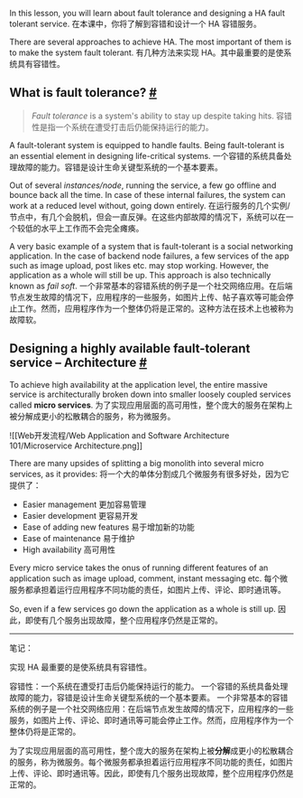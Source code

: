 In this lesson, you will learn about fault tolerance and designing a HA fault tolerant service.
在本课中，你将了解到容错和设计一个 HA 容错服务。

There are several approaches to achieve HA. The most important of them is to make the system fault tolerant.
有几种方法来实现 HA。其中最重要的是使系统具有容错性。

## What is fault tolerance? [#](https://www.educative.io/courses/web-application-software-architecture-101/N0PgXy1kq1m#What-is-fault-tolerance?)

> _Fault tolerance_ is a system's ability to stay up despite taking hits.
> 容错性是指一个系统在遭受打击后仍能保持运行的能力。

A fault-tolerant system is equipped to handle faults. Being fault-tolerant is an essential element in designing life-critical systems.
一个容错的系统具备处理故障的能力。容错是设计生命关键型系统的一个基本要素。

Out of several _instances/node_, running the service, a few go offline and bounce back all the time. In case of these internal failures, the system can work at a reduced level without, going down entirely.
在运行服务的几个实例/节点中，有几个会脱机，但会一直反弹。在这些内部故障的情况下，系统可以在一个较低的水平上工作而不会完全瘫痪。

A very basic example of a system that is fault-tolerant is a social networking application. In the case of backend node failures, a few services of the app such as image upload, post likes etc. may stop working. However, the application as a whole will still be up. This approach is also technically known as _fail soft_.
一个非常基本的容错系统的例子是一个社交网络应用。在后端节点发生故障的情况下，应用程序的一些服务，如图片上传、帖子喜欢等可能会停止工作。然而，应用程序作为一个整体仍将是正常的。这种方法在技术上也被称为故障软。

## Designing a highly available fault-tolerant service – Architecture [#](https://www.educative.io/courses/web-application-software-architecture-101/N0PgXy1kq1m#Designing-a-highly-available-fault-tolerant-service-%E2%80%93-Architecture)

To achieve high availability at the application level, the entire massive service is architecturally broken down into smaller loosely coupled services called **micro services**.
为了实现应用层面的高可用性，整个庞大的服务在架构上被分解成更小的松散耦合的服务，称为微服务。

![[Web开发流程/Web Application and Software Architecture 101/Microservice Architecture.png]]

There are many upsides of splitting a big monolith into several micro services, as it provides:
将一个大的单体分割成几个微服务有很多好处，因为它提供了：

- Easier management
更加容易管理
- Easier development
更容易开发
- Ease of adding new features
易于增加新的功能
- Ease of maintenance
易于维护
- High availability
高可用性

Every micro service takes the onus of running different features of an application such as image upload, comment, instant messaging etc.
每个微服务都承担着运行应用程序不同功能的责任，如图片上传、评论、即时通讯等。

So, even if a few services go down the application as a whole is still up.
因此，即使有几个服务出现故障，整个应用程序仍然是正常的。

---

笔记：

实现 HA 最重要的是使系统具有容错性。

容错性：一个系统在遭受打击后仍能保持运行的能力。
一个容错的系统具备处理故障的能力，容错是设计生命关键型系统的一个基本要素。
一个非常基本的容错系统的例子是一个社交网络应用：在后端节点发生故障的情况下，应用程序的一些服务，如图片上传、评论、即时通讯等可能会停止工作。然而，应用程序作为一个整体仍将是正常的。

为了实现应用层面的高可用性，整个庞大的服务在架构上被**分解**成更小的松散耦合的服务，称为微服务。每个微服务都承担着运行应用程序不同功能的责任，如图片上传、评论、即时通讯等。因此，即使有几个服务出现故障，整个应用程序仍然是正常的。
